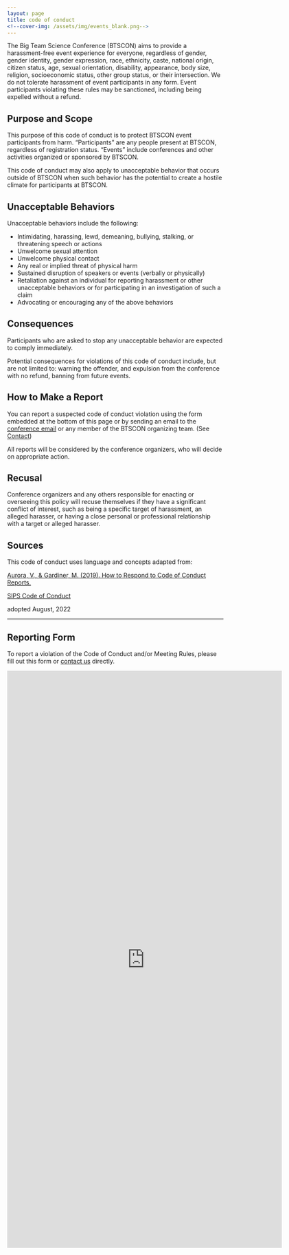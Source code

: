 ```yaml
---
layout: page
title: code of conduct
<!--cover-img: /assets/img/events_blank.png-->
---
```


The Big Team Science Conference (BTSCON) aims to provide a harassment-free event experience for everyone, regardless of gender, gender identity, gender expression, race, ethnicity, caste, national origin, citizen status, age, sexual orientation, disability, appearance, body size, religion, socioeconomic status, other group status, or their intersection. We do not tolerate harassment of event participants in any form. Event participants violating these rules may be sanctioned, including being expelled without a refund.

## Purpose and Scope

This purpose of this code of conduct is to protect BTSCON event participants from harm. “Participants” are any people present at BTSCON, regardless of registration status. “Events” include conferences and other activities organized or sponsored by BTSCON.

This code of conduct may also apply to unacceptable behavior that occurs outside of BTSCON when such behavior has the potential to create a hostile climate for participants at BTSCON.

## Unacceptable Behaviors

Unacceptable behaviors include the following:

* Intimidating, harassing, lewd, demeaning, bullying, stalking, or threatening speech or actions
* Unwelcome sexual attention
* Unwelcome physical contact
* Any real or implied threat of physical harm
* Sustained disruption of speakers or events (verbally or physically)
* Retaliation against an individual for reporting harassment or other unacceptable behaviors or for participating in an investigation of such a claim
* Advocating or encouraging any of the above behaviors

## Consequences

Participants who are asked to stop any unacceptable behavior are expected to comply immediately.

Potential consequences for violations of this code of conduct include, but are not limited to: warning the offender, and expulsion from the conference with no refund, banning from future events.

## How to Make a Report

You can report a suspected code of conduct violation using the form embedded at the bottom of this page or by sending an email to the [conference email](mailto:bigteamscienceconference@gmail.com) or any member of the BTSCON organizing team. (See [Contact]({{site.baseurl}}/contact/))

All reports will be considered by the conference organizers, who will decide on appropriate action.

## Recusal

Conference organizers and any others responsible for enacting or overseeing this policy will recuse themselves if they have a significant conflict of interest, such as being a specific target of harassment, an alleged harasser, or having a close personal or professional relationship with a target or alleged harasser.

## Sources

This code of conduct uses language and concepts adapted from:

[Aurora, V., & Gardiner, M. (2019). How to Respond to Code of Conduct Reports.](https://files.frameshiftconsulting.com/books/cocguide.pdf)

[SIPS Code of Conduct](http://improvingpsych.org/sipsinaction/code/)

adopted August, 2022

***

## Reporting Form
To report a violation of the Code of Conduct and/or Meeting Rules, please fill out this form or [contact us]({{site.baseurl}}/contact/) directly.

<iframe src="https://docs.google.com/forms/d/e/1FAIpQLSesj1e29Nb9X5wZ-KFWL0yb83IaP8o0T87gl9k0zCVGVL05lw/viewform?embedded=true" width="640" height="1343" frameborder="0" marginheight="0" marginwidth="0">Loading…</iframe>

<br>
<br>